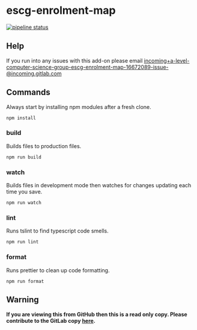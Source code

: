 # escg-enrolment-map

[![pipeline status](https://gitlab.com/a-level-computer-science-group/escg-enrolment-map/badges/master/pipeline.svg)](https://gitlab.com/a-level-computer-science-group/escg-enrolment-map/commits/master)

## Help

If you run into any issues with this add-on please email [incoming+a-level-computer-science-group-escg-enrolment-map-16672089-issue-@incoming.gitlab.com](incoming+a-level-computer-science-group-escg-enrolment-map-16672089-issue-@incoming.gitlab.com)

## Commands

Always start by installing npm modules after a fresh clone.

```
npm install
```

### build

Builds files to production files.       

```
npm run build
```

### watch

Builds files in development mode then watches for changes updating each time you save.

```
npm run watch
```

### lint

Runs tslint to find typescript code smells.

```
npm run lint
```

### format

Runs prettier to clean up code formatting.

```
npm run format
```

## **Warning**

**If you are viewing this from GitHub then this is a read only copy. Please contribute to the GitLab copy [here](https://gitlab.com/a-level-computer-science-group/escg-enrolment-map).**
